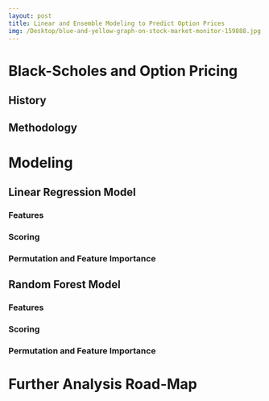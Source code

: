 ```yaml
---
layout: post
title: Linear and Ensemble Modeling to Predict Option Prices
img: /Desktop/blue-and-yellow-graph-on-stock-market-monitor-159888.jpg
---
```



# Black-Scholes and Option Pricing
## History

## Methodology


# Modeling
## Linear Regression Model
### Features

### Scoring

### Permutation and Feature Importance


## Random Forest Model
### Features

### Scoring

### Permutation and Feature Importance


# Further Analysis Road-Map





